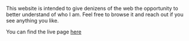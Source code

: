 This website is intended to give denizens of the web the opportunity to better understand of who I am. Feel free to browse it and reach out if you see anything you like.

You can find the live page [here](http://samaparl.com)
